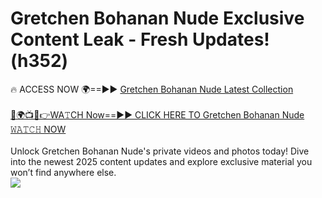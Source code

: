 # Gretchen Bohanan Nude Exclusive Content Leak - Fresh Updates! (h352)

🔥 ACCESS NOW 🌍==►► <a href="https://tinyurl.com/2mz8nhtm" rel="nofollow">Gretchen Bohanan Nude Latest Collection</a>
<br><br>
[🔴🌍📺📱👉WA𝚃CH Now==►► CLICK HERE TO Gretchen Bohanan Nude 𝚆𝙰𝚃𝙲𝙷 NOW](https://tinyurl.com/2mz8nhtm)
<br><br>
Unlock Gretchen Bohanan Nude's private videos and photos today! Dive into the newest 2025 content updates and explore exclusive material you won’t find anywhere else.
<br>
<a href="https://tinyurl.com/2mz8nhtm" rel="nofollow" data-target="animated-image.originalLink"><img src="https://camo.githubusercontent.com/8a4f000d20f83aca3bf7ec5f350d767afa0574a8a352519fd8cfa583a6f93a33/68747470733a2f2f692e696d6775722e636f6d2f644a486b345a712e676966" data-canonical-src="https://i.imgur.com/dJHk4Zq.gif" style="max-width: 100%; display: inline-block;" data-target="animated-image.originalImage"></a>
<br>
